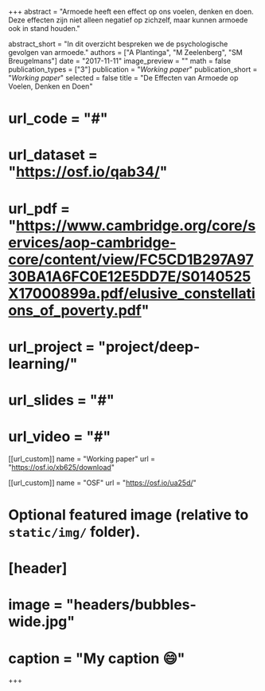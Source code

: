 +++
abstract = "Armoede heeft een effect op ons voelen, denken en doen. Deze effecten zijn niet alleen negatief op zichzelf, maar kunnen armoede ook in stand houden."

abstract_short = "In dit overzicht bespreken we de psychologische gevolgen van armoede."
authors = ["A Plantinga", "M Zeelenberg", "SM Breugelmans"]
date = "2017-11-11"
image_preview = ""
math = false
publication_types = ["3"]
publication = "*Working paper*"
publication_short = "*Working paper*"
selected = false
title = "De Effecten van Armoede op Voelen, Denken en Doen"
# url_code = "#"
# url_dataset = "https://osf.io/qab34/"
# url_pdf = "https://www.cambridge.org/core/services/aop-cambridge-core/content/view/FC5CD1B297A9730BA1A6FC0E12E5DD7E/S0140525X17000899a.pdf/elusive_constellations_of_poverty.pdf"
# url_project = "project/deep-learning/"
# url_slides = "#"
# url_video = "#"

[[url_custom]]
name = "Working paper"
url = "https://osf.io/xb625/download"

[[url_custom]]
name = "OSF"
url = "https://osf.io/ua25d/"

# Optional featured image (relative to `static/img/` folder).
# [header]
# image = "headers/bubbles-wide.jpg"
# caption = "My caption :smile:"

+++

<!-- More detail can easily be written here using *Markdown* and $\rm \LaTeX$ math code. -->
